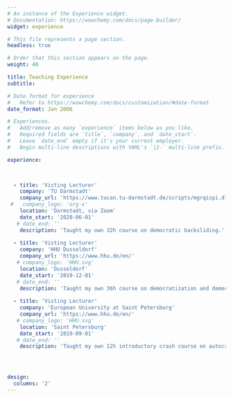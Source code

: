 ```yaml
---
# An instance of the Experience widget.
# Documentation: https://wowchemy.com/docs/page-builder/
widget: experience

# This file represents a page section.
headless: true

# Order that this section appears on the page.
weight: 40

title: Teaching Experience
subtitle:

# Date format for experience
#   Refer to https://wowchemy.com/docs/customization/#date-format
date_format: Jan 2006

# Experiences.
#   Add/remove as many `experience` items below as you like.
#   Required fields are `title`, `company`, and `date_start`.
#   Leave `date_end` empty if it's your current employer.
#   Begin multi-line descriptions with YAML's `|2-` multi-line prefix.

experience:


   
  - title: 'Visting Lecturer'
    company: 'TU Darmstadt'
    company_url: 'https://www.tucan.tu-darmstadt.de/scripts/mgrqispi.dll?APPNAME=CampusNet&PRGNAME=COURSEDETAILS&ARGUMENTS=-N000000000000002,-N000036,-N0,-N373765963157111,-N373765963175112,-N0,-N0,-N0'
 #   company_logo: 'org-x'
    location: 'Darmstadt, via Zoom'
    date_start: '2020-06-01'
   # date_end: ''
    description: 'Taught my own 32h course on democratic backsliding.'
    
  - title: 'Visting Lecturer'
    company: 'HHU Dusseldorf'
    company_url: 'https://www.hhu.de/en/'
   # company_logo: 'HHU.svg'
    location: 'Dusseldorf'
    date_start: '2019-12-01'
   # date_end: ''
    description: 'Taught my own 36h course on democratization and democratic backsliding.'
    
  - title: 'Visting Lecturer'
    company: 'European University at Saint Petersburg'
    company_url: 'https://www.hhu.de/en/'
   # company_logo: 'HHU.svg'
    location: 'Saint Petersburg'
    date_start: '2019-09-01'
   # date_end: ''
    description: 'Taught my own 12h introductory crash course on autocratic politics.'




design:
  columns: '2'
---
```


